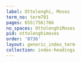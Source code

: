 ```yaml
---
label: Ottolenghi, Moses
term_no: term781
pages: 655|756|766
no_spaces: OttolenghiMoses
pid: ottolenghimoses
order: '0736'
layout: generic_index_term
collection: index-headings
---
```

